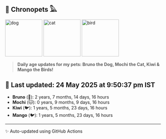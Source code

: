 ## 🐾 Chronopets 𓅓

<img src="https://media.giphy.com/media/3oriO0OEd9QIDdllqo/giphy.gif" width="120" height="120" alt="dog"> <img src="https://media.giphy.com/media/OmK8lulOMQ9XO/giphy.gif" width="120" height="120" alt="cat"> <img src="https://media.giphy.com/media/1dMNq7sH2v5i/giphy.gif" width="120" height="120" alt="bird"> 

> **Daily age updates for my pets: Bruno the Dog, Mochi the Cat, Kiwi & Mango the Birds!**

## 📅 Last updated: 24 May 2025 at 9:50:37 pm IST

- **Bruno** (🐶): 2 years, 7 months, 14 days, 16 hours
- **Mochi** (🐱): 0 years, 9 months, 9 days, 16 hours
- **Kiwi** (🐦): 1 years, 5 months, 23 days, 16 hours
- **Mango** (🐦): 1 years, 5 months, 23 days, 16 hours

---
✨ Auto-updated using GitHub Actions
